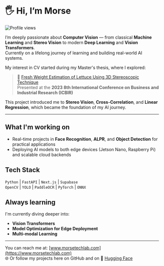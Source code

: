 # 🖐 Hi, I’m Morse 

![Profile views](https://komarev.com/ghpvc/?username=morsetechlab&label=Profile%20views&color=blueviolet&style=flat) 

I’m deeply passionate about **Computer Vision** — from classical **Machine Learning** and **Stereo Vision** to modern **Deep Learning** and **Vision Transformers**.  
Currently on a lifelong journey of learning and building real-world AI systems.

My interest in CV started during my Master's thesis, where I explored:

> 🥬 [Fresh Weight Estimation of Lettuce Using 3D Stereoscopic Technique](https://ieeexplore.ieee.org/document/10147436)  
> Presented at the **2023 8th International Conference on Business and Industrial Research (ICBIR)**

This project introduced me to **Stereo Vision**, **Cross-Correlation**, and **Linear Regression**, which became the foundation of my AI journey.

---

## What I'm working on
- Real-time projects in **Face Recognition**, **ALPR**, and **Object Detection** for practical applications
- Deploying AI models to both edge devices (Jetson Nano, Raspberry Pi) and scalable cloud backends

## Tech Stack
`Python` | `FastAPI` | `Next.js` | `Supabase`  
`OpenCV` | `YOLO` | `PaddleOCR` | `PyTorch` | `ONNX`

## Always learning
I'm currently diving deeper into:
- **Vision Transformers**
- **Model Optimization for Edge Deployment**
- **Multi-modal Learning**

---

You can reach me at: [www.morsetechlab.com](https://www.morsetechlab.com)  
🌐 Or follow my projects here on GitHub and on 🤗 [Hugging Face](https://huggingface.co/morsetechlab)
